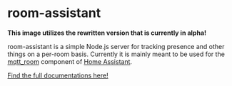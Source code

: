 # room-assistant

**This image utilizes the rewritten version that is currently in alpha!**

room-assistant is a simple Node.js server for tracking presence and other things on a per-room basis.
Currently it is mainly meant to be used for the [mqtt_room](https://home-assistant.io/components/sensor.mqtt_room/) component of [Home Assistant](https://home-assistant.io/).

[Find the full documentations here!](https://github.com/mKeRix/room-assistant)
